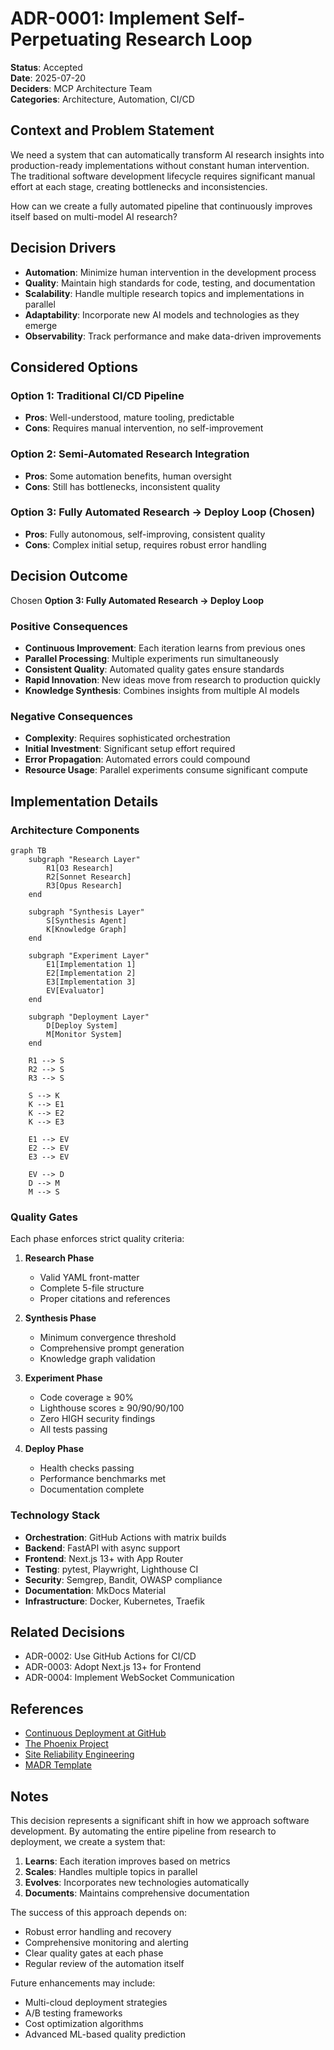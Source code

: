 # ADR-0001: Implement Self-Perpetuating Research Loop

**Status**: Accepted  
**Date**: 2025-07-20  
**Deciders**: MCP Architecture Team  
**Categories**: Architecture, Automation, CI/CD  

## Context and Problem Statement

We need a system that can automatically transform AI research insights into production-ready implementations without constant human intervention. The traditional software development lifecycle requires significant manual effort at each stage, creating bottlenecks and inconsistencies.

How can we create a fully automated pipeline that continuously improves itself based on multi-model AI research?

## Decision Drivers

- **Automation**: Minimize human intervention in the development process
- **Quality**: Maintain high standards for code, testing, and documentation
- **Scalability**: Handle multiple research topics and implementations in parallel
- **Adaptability**: Incorporate new AI models and technologies as they emerge
- **Observability**: Track performance and make data-driven improvements

## Considered Options

### Option 1: Traditional CI/CD Pipeline
- **Pros**: Well-understood, mature tooling, predictable
- **Cons**: Requires manual intervention, no self-improvement

### Option 2: Semi-Automated Research Integration
- **Pros**: Some automation benefits, human oversight
- **Cons**: Still has bottlenecks, inconsistent quality

### Option 3: Fully Automated Research → Deploy Loop (Chosen)
- **Pros**: Fully autonomous, self-improving, consistent quality
- **Cons**: Complex initial setup, requires robust error handling

## Decision Outcome

Chosen **Option 3: Fully Automated Research → Deploy Loop**

### Positive Consequences

- **Continuous Improvement**: Each iteration learns from previous ones
- **Parallel Processing**: Multiple experiments run simultaneously
- **Consistent Quality**: Automated quality gates ensure standards
- **Rapid Innovation**: New ideas move from research to production quickly
- **Knowledge Synthesis**: Combines insights from multiple AI models

### Negative Consequences

- **Complexity**: Requires sophisticated orchestration
- **Initial Investment**: Significant setup effort required
- **Error Propagation**: Automated errors could compound
- **Resource Usage**: Parallel experiments consume significant compute

## Implementation Details

### Architecture Components

```mermaid
graph TB
    subgraph "Research Layer"
        R1[O3 Research]
        R2[Sonnet Research]
        R3[Opus Research]
    end
    
    subgraph "Synthesis Layer"
        S[Synthesis Agent]
        K[Knowledge Graph]
    end
    
    subgraph "Experiment Layer"
        E1[Implementation 1]
        E2[Implementation 2]
        E3[Implementation 3]
        EV[Evaluator]
    end
    
    subgraph "Deployment Layer"
        D[Deploy System]
        M[Monitor System]
    end
    
    R1 --> S
    R2 --> S
    R3 --> S
    
    S --> K
    K --> E1
    K --> E2
    K --> E3
    
    E1 --> EV
    E2 --> EV
    E3 --> EV
    
    EV --> D
    D --> M
    M --> S
```

### Quality Gates

Each phase enforces strict quality criteria:

1. **Research Phase**
   - Valid YAML front-matter
   - Complete 5-file structure
   - Proper citations and references

2. **Synthesis Phase**
   - Minimum convergence threshold
   - Comprehensive prompt generation
   - Knowledge graph validation

3. **Experiment Phase**
   - Code coverage ≥ 90%
   - Lighthouse scores ≥ 90/90/90/100
   - Zero HIGH security findings
   - All tests passing

4. **Deploy Phase**
   - Health checks passing
   - Performance benchmarks met
   - Documentation complete

### Technology Stack

- **Orchestration**: GitHub Actions with matrix builds
- **Backend**: FastAPI with async support
- **Frontend**: Next.js 13+ with App Router
- **Testing**: pytest, Playwright, Lighthouse CI
- **Security**: Semgrep, Bandit, OWASP compliance
- **Documentation**: MkDocs Material
- **Infrastructure**: Docker, Kubernetes, Traefik

## Related Decisions

- ADR-0002: Use GitHub Actions for CI/CD
- ADR-0003: Adopt Next.js 13+ for Frontend
- ADR-0004: Implement WebSocket Communication

## References

- [Continuous Deployment at GitHub](https://github.blog/2021-03-23-continuous-deployment-at-github/)
- [The Phoenix Project](https://itrevolution.com/the-phoenix-project/)
- [Site Reliability Engineering](https://sre.google/books/)
- [MADR Template](https://github.com/adr/madr)

## Notes

This decision represents a significant shift in how we approach software development. By automating the entire pipeline from research to deployment, we create a system that:

1. **Learns**: Each iteration improves based on metrics
2. **Scales**: Handles multiple topics in parallel
3. **Evolves**: Incorporates new technologies automatically
4. **Documents**: Maintains comprehensive documentation

The success of this approach depends on:
- Robust error handling and recovery
- Comprehensive monitoring and alerting
- Clear quality gates at each phase
- Regular review of the automation itself

Future enhancements may include:
- Multi-cloud deployment strategies
- A/B testing frameworks
- Cost optimization algorithms
- Advanced ML-based quality prediction 